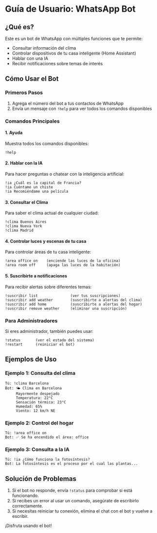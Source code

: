 # Guía de Usuario: WhatsApp Bot

## ¿Qué es?

Este es un bot de WhatsApp con múltiples funciones que te permite:

- Consultar información del clima
- Controlar dispositivos de tu casa inteligente (Home Assistant)
- Hablar con una IA
- Recibir notificaciones sobre temas de interés

## Cómo Usar el Bot

### Primeros Pasos

1. Agrega el número del bot a tus contactos de WhatsApp
2. Envía un mensaje con `!help` para ver todos los comandos disponibles

### Comandos Principales

#### 1. Ayuda
Muestra todos los comandos disponibles:
```
!help
```

#### 2. Hablar con la IA
Para hacer preguntas o chatear con la inteligencia artificial:
```
!ia ¿Cuál es la capital de Francia?
!ia Cuéntame un chiste
!ia Recomiéndame una película
```

#### 3. Consultar el Clima
Para saber el clima actual de cualquier ciudad:
```
!clima Buenos Aires
!clima Nueva York
!clima Madrid
```

#### 4. Controlar luces y escenas de tu casa
Para controlar áreas de tu casa inteligente:
```
!area office on    (enciende las luces de la oficina)
!area room off     (apaga las luces de la habitación)
```

#### 5. Suscribirte a notificaciones
Para recibir alertas sobre diferentes temas:
```
!suscribir list               (ver tus suscripciones)
!suscribir add weather        (suscribirte a alertas del clima)
!suscribir add home           (suscribirte a alertas del hogar)
!suscribir remove weather     (eliminar una suscripción)
```

### Para Administradores

Si eres administrador, también puedes usar:

```
!status       (ver el estado del sistema)
!restart      (reiniciar el bot)
```

## Ejemplos de Uso

### Ejemplo 1: Consulta del clima
```
Tú: !clima Barcelona
Bot: 🌤️ Clima en Barcelona
     Mayormente despejado
     Temperatura: 22°C
     Sensación térmica: 23°C
     Humedad: 65%
     Viento: 12 km/h NE
```

### Ejemplo 2: Control del hogar
```
Tú: !area office on
Bot: ✅ Se ha encendido el área: office
```

### Ejemplo 3: Consulta a la IA
```
Tú: !ia ¿Cómo funciona la fotosíntesis?
Bot: La fotosíntesis es el proceso por el cual las plantas...
```

## Solución de Problemas

1. Si el bot no responde, envía `!status` para comprobar si está funcionando.
2. Si recibes un error al usar un comando, asegúrate de escribirlo correctamente.
3. Si necesitas reiniciar tu conexión, elimina el chat con el bot y vuelve a escribir.

¡Disfruta usando el bot!

